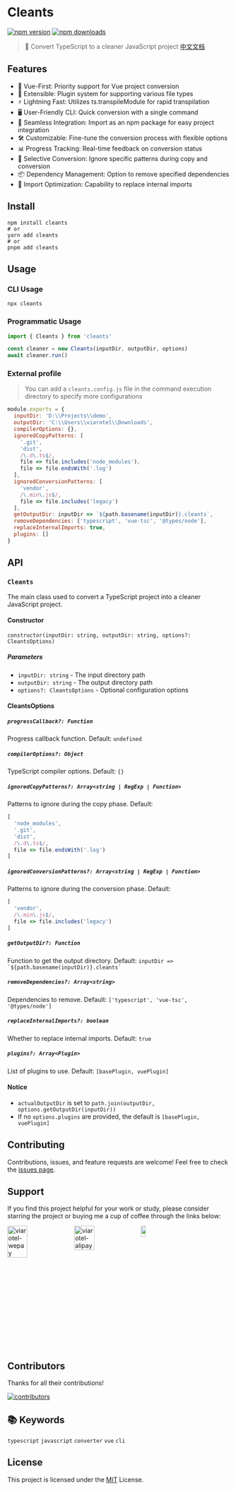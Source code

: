 # Cleants

[![npm version](https://img.shields.io/npm/v/cleants)](https://npmjs.com/package/cleants)
[![npm downloads](https://img.shields.io/npm/dm/cleants)](https://npm.chart.dev/cleants)

> 🧹 Convert TypeScript to a cleaner JavaScript project [中文文档](https://github.com/viarotel-org/cleants/blob/main/README-CN.md)

## Features

- 🖖 Vue-First: Priority support for Vue project conversion
- 🔌 Extensible: Plugin system for supporting various file types
- ⚡ Lightning Fast: Utilizes ts.transpileModule for rapid transpilation
- 🖥️ User-Friendly CLI: Quick conversion with a single command
- 🧩 Seamless Integration: Import as an npm package for easy project integration
- 🛠️ Customizable: Fine-tune the conversion process with flexible options
- 📊 Progress Tracking: Real-time feedback on conversion status
- 🎯 Selective Conversion: Ignore specific patterns during copy and conversion
- 📦 Dependency Management: Option to remove specified dependencies
- 🔄 Import Optimization: Capability to replace internal imports

## Install

```shell
npm install cleants
# or
yarn add cleants
# or
pnpm add cleants
```

## Usage

### CLI Usage

```shell
npx cleants
```

### Programmatic Usage

```javascript
import { Cleants } from 'cleants'

const cleaner = new Cleants(inputDir, outputDir, options)
await cleaner.run()
```

### External profile

> You can add a `cleants.config.js` file in the command execution directory to specify more configurations

```javascript
module.exports = {
  inputDir: 'D:\\Projects\\demo',
  outputDir: 'C:\\Users\\viarotel\\Downloads',
  compilerOptions: {},
  ignoredCopyPatterns: [
    '.git',
    'dist',
    /\.d\.ts$/,
    file => file.includes('node_modules'),
    file => file.endsWith('.log')
  ],
  ignoredConversionPatterns: [
    'vendor',
    /\.min\.js$/,
    file => file.includes('legacy')
  ],
  getOutputDir: inputDir => `${path.basename(inputDir)}.cleants`,
  removeDependencies: ['typescript', 'vue-tsc', '@types/node'],
  replaceInternalImports: true,
  plugins: []
}
```

## API

### `Cleants`

The main class used to convert a TypeScript project into a cleaner JavaScript project.

#### Constructor

`constructor(inputDir: string, outputDir: string, options?: CleantsOptions)`

##### Parameters

- `inputDir: string` - The input directory path
- `outputDir: string` - The output directory path
- `options?: CleantsOptions` - Optional configuration options

#### CleantsOptions

##### `progressCallback?: Function`
Progress callback function.
Default: `undefined`

##### `compilerOptions?: Object`
TypeScript compiler options.
Default: `{}`

##### `ignoredCopyPatterns?: Array<string | RegExp | Function>`
Patterns to ignore during the copy phase.
Default:
```javascript
[
  'node_modules',
  '.git',
  'dist',
  /\.d\.ts$/,
  file => file.endsWith('.log')
]
```

##### `ignoredConversionPatterns?: Array<string | RegExp | Function>`
Patterns to ignore during the conversion phase.
Default:
```javascript
[
  'vendor',
  /\.min\.js$/,
  file => file.includes('legacy')
]
```

##### `getOutputDir?: Function`
Function to get the output directory.
Default: `` inputDir => `${path.basename(inputDir)}.cleants` ``

##### `removeDependencies?: Array<string>`
Dependencies to remove.
Default: `['typescript', 'vue-tsc', '@types/node']`

##### `replaceInternalImports?: boolean`
Whether to replace internal imports.
Default: `true`

##### `plugins?: Array<Plugin>`
List of plugins to use.
Default: `[basePlugin, vuePlugin]`

#### Notice

- `actualOutputDir` is set to `path.join(outputDir, options.getOutputDir(inputDir))`
- If no `options.plugins` are provided, the default is `[basePlugin, vuePlugin]`

## Contributing

Contributions, issues, and feature requests are welcome! Feel free to check the [issues page](https://github.com/viarotel-org/cleants/issues).

## Support

If you find this project helpful for your work or study, please consider starring the project or buying me a cup of coffee through the links below:

<div style="display:flex;">
  <img src="https://cdn.jsdelivr.net/gh/viarotel-org/escrcpy@main/screenshots/zh-CN/viarotel-wepay.jpg" alt="viarotel-wepay" width="30%">
  <img src="https://cdn.jsdelivr.net/gh/viarotel-org/escrcpy@main/screenshots/zh-CN/viarotel-alipay.jpg" alt="viarotel-alipay" width="30%">
  <a href="https://www.paypal.com/paypalme/viarotel" target="_blank" rel="noopener noreferrer">
    <img src="https://cdn.jsdelivr.net/gh/viarotel-org/escrcpy@main/screenshots/en-US/viarotel-paypal.png" alt="viarotel-paypal" width="30%">
  </a>
</div>

## Contributors

Thanks for all their contributions!

<a href="https://github.com/viarotel-org/cleants/graphs/contributors">
  <img src="https://contrib.rocks/image?repo=viarotel-org/cleants" alt="contributors" />
</a>

## 📚 Keywords
`typescript` `javascript` `converter` `vue` `cli`

## License

This project is licensed under the [MIT](LICENSE) License.
